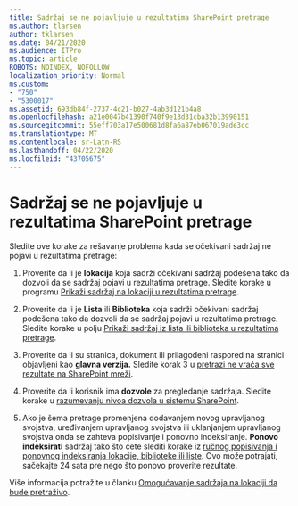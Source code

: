 ```yaml
---
title: Sadržaj se ne pojavljuje u rezultatima SharePoint pretrage
ms.author: tlarsen
author: tklarsen
ms.date: 04/21/2020
ms.audience: ITPro
ms.topic: article
ROBOTS: NOINDEX, NOFOLLOW
localization_priority: Normal
ms.custom:
- "750"
- "5300017"
ms.assetid: 693db84f-2737-4c21-b027-4ab3d121b4a8
ms.openlocfilehash: a21e0047b41390f740f9e13d31cba32b13990151
ms.sourcegitcommit: 55eff703a17e500681d8fa6a87eb067019ade3cc
ms.translationtype: MT
ms.contentlocale: sr-Latn-RS
ms.lasthandoff: 04/22/2020
ms.locfileid: "43705675"
---
```

# <a name="content-doesnt-appear-in-sharepoint-search-results"></a>Sadržaj se ne pojavljuje u rezultatima SharePoint pretrage

Sledite ove korake za rešavanje problema kada se očekivani sadržaj ne pojavi u rezultatima pretrage:
  
1. Proverite da li je **lokacija** koja sadrži očekivani sadržaj podešena tako da dozvoli da se sadržaj pojavi u rezultatima pretrage. Sledite korake u programu [Prikaži sadržaj na lokaciji u rezultatima pretrage](https://docs.microsoft.com/sharepoint/make-site-content-searchable#show-content-on-a-site-in-search-results).

2. Proverite da li je **Lista** ili **Biblioteka** koja sadrži očekivani sadržaj podešena tako da dozvoli da se sadržaj pojavi u rezultatima pretrage. Sledite korake u polju [Prikaži sadržaj iz lista ili biblioteka u rezultatima pretrage](https://docs.microsoft.com/sharepoint/make-site-content-searchable#show-content-from-lists-or-libraries-in-search-results).

3. Proverite da li su stranica, dokument ili prilagođeni raspored na stranici objavljeni kao **glavna verzija.** Sledite korak 3 u [pretrazi ne vraća sve rezultate na SharePoint mreži](https://go.microsoft.com/fwlink/?linkid=874525).

4. Proverite da li korisnik ima **dozvole** za pregledanje sadržaja. Sledite korake u [razumevanju nivoa dozvola u sistemu SharePoint](https://docs.microsoft.com/sharepoint/understanding-permission-levels).
    
5. Ako je šema pretrage promenjena dodavanjem novog upravljanog svojstva, uređivanjem upravljanog svojstva ili uklanjanjem upravljanog svojstva onda se zahteva popisivanje i ponovno indeksiranje. **Ponovo indeksirati** sadržaj tako što ćete slediti korake iz [ručnog popisivanja i ponovnog indeksiranja lokacije, biblioteke ili liste](https://docs.microsoft.com/sharepoint/crawl-site-content). Ovo može potrajati, sačekajte 24 sata pre nego što ponovo proverite rezultate.

Više informacija potražite u članku [Omogućavanje sadržaja na lokaciji da bude pretraživo](https://docs.microsoft.com/sharepoint/make-site-content-searchable). 
  
